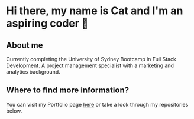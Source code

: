 # Hi there, my name is Cat and I'm an aspiring coder  👋

## About me
Currently completing the University of Sydney Bootcamp in Full Stack Development. A project management specialist with a marketing and analytics background.

## Where to find more information?
You can visit my Portfolio page [here](https://coding-cat-portfolio.herokuapp.com/) or take a look through my repositories below.  
